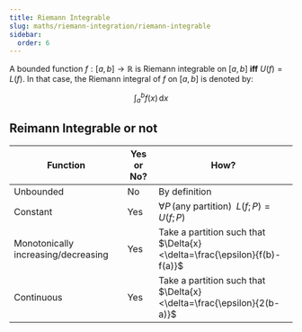 ```yaml
---
title: Riemann Integrable
slug: maths/riemann-integration/riemann-integrable
sidebar:
  order: 6
---
```


A bounded function $f:[a,b]\rightarrow\mathbb{R}$ is Riemann integrable on
$[a,b]$ **iff** $U(f)=L(f)$. In that case, the Riemann integral of $f$ on
$[a,b]$ is denoted by:

```math
\int_{a}^{b}{f(x)\,\text{d}x}
```

## Reimann Integrable or not

| Function                            | Yes or No? | How?                                                                     |
| ----------------------------------- | ---------- | ------------------------------------------------------------------------ |
| Unbounded                           | No         | By definition                                                            |
| Constant                            | Yes        | $\forall P\,\text{(any partition)}\;\; L(f;P)=U(f;P)$                    |
| Monotonically increasing/decreasing | Yes        | Take a partition such that $\Delta{x}<\delta=\frac{\epsilon}{f(b)-f(a)}$ |
| Continuous                          | Yes        | Take a partition such that $\Delta{x}<\delta=\frac{\epsilon}{2(b-a)}$    |
